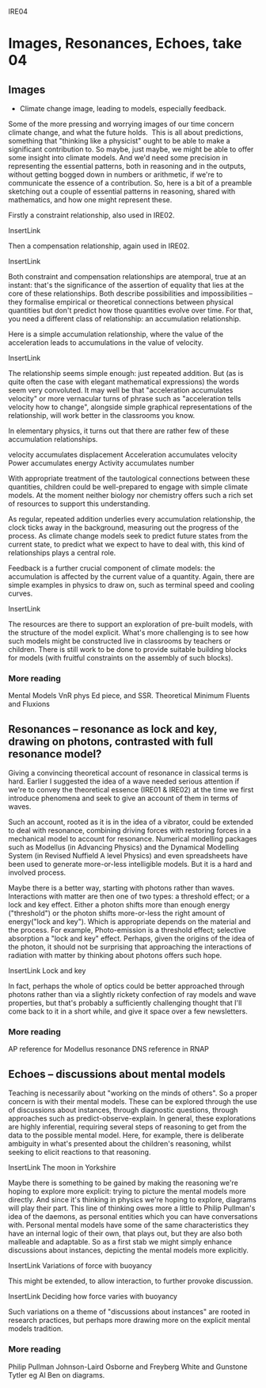 
IRE04

# Images, Resonances, Echoes, take 04

## Images

- Climate change image, leading to models, especially feedback.

Some of the more pressing and worrying images of our time concern climate change, and what the future holds.
![]()
This is all about predictions, something that "thinking like a physicist" ought to be able to make a significant contribution to. So maybe, just maybe, we might be able to offer some insight into climate models. And we'd need some precision in representing the essential patterns, both in reasoning and in the outputs, without getting bogged down in numbers or arithmetic, if we're to communicate the essence of a contribution. So, here is a bit of a preamble sketching out a couple of essential patterns in reasoning, shared with mathematics, and how one might represent these.

Firstly a constraint relationship, also used in IRE02.

InsertLink

Then a compensation relationship, again used in IRE02.

InsertLink

Both constraint and compensation relationships are atemporal, true at an instant: that's the significance of the assertion of equality that lies at the core of these relationships. Both describe possibilities and impossibilities – they formalise empirical or theoretical connections between physical quantities but don't predict how those quantities evolve over time. For that, you need a different class of relationship: an accumulation relationship.

Here is a simple accumulation relationship, where the value of the acceleration leads to accumulations in the value of velocity.

InsertLink

The relationship seems simple enough: just repeated addition. But (as is quite often the case with elegant mathematical expressions) the words seem very convoluted. It may well be that "acceleration accumulates velocity" or more vernacular turns of phrase such as "acceleration tells velocity how to change", alongside simple graphical representations of the relationship, will work better in the classrooms you know.

In elementary physics, it turns out that there are rather few of these accumulation relationships.

velocity accumulates displacement 
Acceleration accumulates velocity 
Power accumulates energy
Activity accumulates number

With appropriate treatment of the tautological connections between these quantities, children could be well-prepared to engage with simple climate models. At the moment neither biology nor chemistry offers such a rich set of resources to support this understanding. 

As regular, repeated addition underlies every accumulation relationship, the clock ticks away in the background, measuring out the progress of the process. As climate change models seek to predict future states from the current state, to predict what we expect to have to deal with, this kind of relationships plays a central role.

Feedback is a further crucial component of climate models: the accumulation is affected by the current value of a quantity. Again, there are simple examples in physics to draw on, such as terminal speed and cooling curves.

InsertLink

The resources are there to support an exploration of pre-built models, with the structure of the model explicit. What's more challenging is to see how such models might be constructed live in classrooms by teachers or children. There is still work to be done to provide suitable building blocks for models (with fruitful constraints on the assembly of such blocks).

### More reading
Mental Models
VnR phys Ed piece, and SSR.
Theoretical Minimum
Fluents and Fluxions

## Resonances – resonance as lock and key, drawing on photons, contrasted with full resonance model?

Giving a convincing theoretical account of resonance in classical terms is hard. Earlier I suggested the idea of a wave needed serious attention if we're to convey the theoretical essence (IRE01 & IRE02) at the time we first introduce phenomena and seek to give an account of them in terms of waves.

Such an account, rooted as it is in the idea of a vibrator, could be extended to deal with resonance, combining driving forces with restoring forces in a mechanical model to account for resonance. Numerical modelling packages such as Modellus (in Advancing Physics) and the Dynamical Modelling System (in Revised Nuffield A level Physics) and even spreadsheets have been used to generate more-or-less intelligible models. But it is a hard and involved process.

Maybe there is a better way, starting with photons rather than waves. Interactions with matter are then one of two types: a threshold effect; or a lock and key effect. Either a photon shifts more than enough energy ("threshold") or the photon shifts more-or-less the right amount of energy("lock and key"). Which is appropriate depends on the material and the process. For example, Photo-emission is a threshold effect; selective absorption a "lock and key" effect.
Perhaps, given the origins of the idea of the photon, it should not be surprising that approaching the interactions of radiation with matter by thinking about photons offers such hope.

InsertLink
Lock and key

In fact, perhaps the whole of optics could be better approached through photons rather than via a slightly rickety confection of ray models and wave properties, but that's probably a sufficiently challenging thought that I'll come back to it in a  short while, and give it space over a few newsletters.

### More reading
AP reference for Modellus resonance
DNS reference in RNAP

## Echoes – discussions about mental models

Teaching is necessarily about "working on the minds of others". So a proper concern is with their mental models. These can be explored through the use of discussions about instances, through diagnostic questions, through approaches such as predict-observe-explain. In general, these explorations are highly inferential, requiring several steps of reasoning to get from the data to the possible mental model. Here, for example, there is deliberate ambiguity in what's presented about the children's reasoning, whilst seeking to elicit reactions to that reasoning.

InsertLink
The moon in Yorkshire

Maybe there is something to be gained by making the reasoning we're hoping to explore more explicit: trying to picture the mental models more directly. And since it's thinking in physics we're hoping to explore, diagrams will play their part. This line of thinking owes more a little to Philip Pullman's idea of the daemons, as personal entities which you can have conversations with. Personal mental models have some of the same characteristics they have an internal logic of their own, that plays out, but they are also both malleable and adaptable. So as a first stab we might simply enhance discussions about instances, depicting the mental models more explicitly.

InsertLink
Variations of force with buoyancy

This might be extended, to allow interaction, to further provoke discussion.

InsertLink
Deciding how force varies with buoyancy

Such variations on a theme of "discussions about instances" are rooted in research practices, but perhaps more drawing more on the explicit mental models tradition.

### More reading
Philip Pullman
Johnson-Laird
Osborne and Freyberg
White and Gunstone
Tytler eg Al
Ben on diagrams.